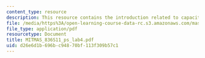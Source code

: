 ```yaml
---
content_type: resource
description: This resource contains the introduction related to capacitive sensing.
file: /media/https%3A/open-learning-course-data-rc.s3.amazonaws.com/mas-836-sensor-technologies-for-interactive-environments-spring-2011/d26e6d1b696bc94870bf113f309b57c1_MITMAS_836S11_ps_lab4.pdf
file_type: application/pdf
resourcetype: Document
title: MITMAS_836S11_ps_lab4.pdf
uid: d26e6d1b-696b-c948-70bf-113f309b57c1
---
```

